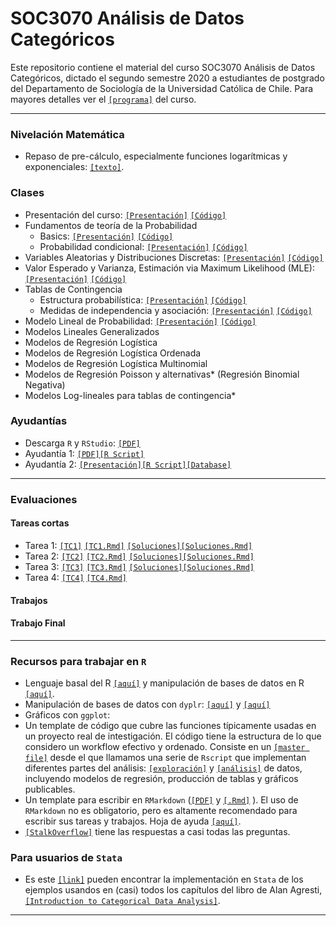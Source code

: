 # SOC3070 Análisis de Datos Categóricos 

Este repositorio contiene el material del curso SOC3070 Análisis de Datos Categóricos, dictado el segundo semestre 2020 a estudiantes de postgrado del Departamento de Sociología de la Universidad Católica de Chile. Para mayores detalles ver el [`[programa]`](files/syllabus_soc3070.pdf) del curso.

---

### Nivelación Matemática

- Repaso de pre-cálculo, especialmente funciones logarítmicas y exponenciales: [`[texto]`](https://www.amazon.com/Thomas-Calculus-Transcendentals-Single-Variable/dp/0321628837/ref=sr_1_3?dchild=1&keywords=thomas+calculus+early+transcendentals&qid=1597175072&s=books&sr=1-3).

### Clases

- Presentación del curso: [`[Presentación]`](https://mebucca.github.io/cda_soc3070/slides/class_0/class_0#1) [`[Código]`](slides/class_0/class_0.Rmd) 
- Fundamentos de teoría de la Probabilidad
  - Basics: [`[Presentación]`](https://mebucca.github.io/cda_soc3070/slides/class_1/class_1#1) [`[Código]`](slides/class_1/class_1.Rmd) 
  - Probabilidad condicional: [`[Presentación]`](https://mebucca.github.io/cda_soc3070/slides/class_2/class_2#1) [`[Código]`](slides/class_2/class_2.Rmd) 
- Variables Aleatorias y Distribuciones Discretas: [`[Presentación]`](https://mebucca.github.io/cda_soc3070/slides/class_3/class_3#1) [`[Código]`](slides/class_3/class_3.Rmd) 
- Valor Esperado y Varianza, Estimación via Maximum Likelihood (MLE): [`[Presentación]`](https://mebucca.github.io/cda_soc3070/slides/class_4/class_4#1) [`[Código]`](slides/class_4/class_4.Rmd) 
- Tablas de Contingencia 
  - Estructura probabilística: [`[Presentación]`](https://mebucca.github.io/cda_soc3070/slides/class_5/class_5#1) [`[Código]`](slides/class_5/class_5.Rmd) 
  - Medidas de independencia y asociación: [`[Presentación]`](https://mebucca.github.io/cda_soc3070/slides/class_6/class_6#1) [`[Código]`](slides/class_6/class_6.Rmd) 
- Modelo Lineal de Probabilidad: [`[Presentación]`](https://mebucca.github.io/cda_soc3070/slides/class_7/class_7#1) [`[Código]`](slides/class_7/class_7.Rmd)  
- Modelos Lineales Generalizados 
- Modelos de Regresión Logística
- Modelos de Regresión Logística Ordenada
- Modelos de Regresión Logística Multinomial 
- Modelos de Regresión Poisson y alternativas* (Regresión Binomial Negativa)
- Modelos Log-lineales para tablas de contingencia*

### Ayudantías

- Descarga `R` y `RStudio`: [`[PDF]`](ta/Ayudantia_TDR.pdf) 
- Ayudantía 1: [`[PDF]`](ta/Ayudantia_1.pdf)[`[R Script]`](ta/Ayudantia_1.R) 
- Ayudantía 2: [`[Presentación]`](https://mebucca.github.io/cda_soc3070/ta/ayudantía_2.html)[`[R Script]`](ta/Ayudantía_2.Rmd)[`[Database]`](ta/nsca2018.Rda) 
---

### Evaluaciones 

#### Tareas cortas

- Tarea 1: [`[TC1]`](homework/tc_1.pdf) [`[TC1.Rmd]`](homework/tc_1.Rmd) [`[Soluciones]`](homework/tc_1_answers.pdf)[`[Soluciones.Rmd]`](homework/tc_1_answers.Rmd)
- Tarea 2: [`[TC2]`](homework/tc_2.pdf) [`[TC2.Rmd]`](homework/tc_2.Rmd) [`[Soluciones]`](homework/tc_2_answers.pdf)[`[Soluciones.Rmd]`](homework/tc_2_answers.Rmd)
- Tarea 3: [`[TC3]`](homework/tc_3.pdf) [`[TC3.Rmd]`](homework/tc_3.Rmd) [`[Soluciones]`](homework/tc_3_answers.pdf)[`[Soluciones.Rmd]`](homework/tc_3_answers.Rmd)
- Tarea 4: [`[TC4]`](homework/tc_4.pdf) [`[TC4.Rmd]`](homework/tc_4.Rmd)


#### Trabajos

#### Trabajo Final

---

### Recursos para trabajar en `R`

  - Lenguaje basal del R [`[aquí]`](https://mebucca.github.io/dar_soc4001/slides/class_1/#1) y manipulación de bases de datos en R [`[aquí]`](https://mebucca.github.io/dar_soc4001/slides/class_2/#1).
  - Manipulación de bases de datos con `dyplr`: [`[aquí]`](https://mebucca.github.io/dar_soc4001/slides/class_5/#1) y [`[aquí]`](https://mebucca.github.io/dar_soc4001/slides/class_6/#1)
  - Gráficos con `ggplot`: 
  - Un template de código que cubre las funciones típicamente usadas en un proyecto real de intestigación. El código tiene la estructura de lo que considero un workflow efectivo y ordenado. Consiste en un [`[master file]`](https://github.com/mebucca/Introduction-to-R/blob/master/code/1_masterfile.R) desde el que llamamos una serie de `Rscript` que implementan diferentes partes del análisis: [`[exploración]`](https://github.com/mebucca/Introduction-to-R/blob/master/code/2_exploration.R) y [`[análisis]`](https://github.com/mebucca/Introduction-to-R/blob/master/code/3_analyses.R) de datos, incluyendo modelos de regresión, producción de tablas y gráficos publicables.
  - Un template para escribir en `RMarkdown` ([`[PDF]`](files/template_rmarkdown.pdf) y [`[.Rmd]`](files/template_rmarkdown.Rmd) ). El uso de `RMarkdown` no es obligatorio, pero es altamente recomendado para escribir sus tareas y trabajos. Hoja de ayuda [`[aquí]`](https://rstudio.com/wp-content/uploads/2015/03/rmarkdown-spanish.pdf).
  - [`[StalkOverflow]`](https://stackoverflow.com/) tiene las respuestas a casi todas las preguntas.
 
 ### Para usuarios de `Stata`

 - Es este [`[link]`](https://stats.idre.ucla.edu/other/examples/icda/) pueden encontrar la implementación en `Stata` de los ejemplos usandos en (casi) todos los capítulos del libro de Alan Agresti, [`[Introduction to Categorical Data Analysis]`](https://www.amazon.com/Introduction-Categorical-Data-Analysis/dp/0471226181). 

---

